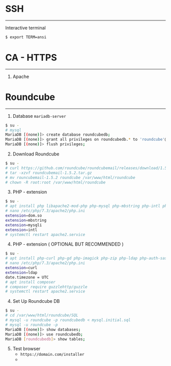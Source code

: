 # SSH
---
Interactive terminal
```bash
$ export TERM=ansi
```

# CA - HTTPS
----

1. Apache

# Roundcube
---
1. Database `mariadb-server`
```bash
$ su -
# mysql
MariaDB [(none)]> create database roundcubedb;
MariaDB [(none)]> grant all privileges on roundcubedb.* to 'roundcube'@'localhost' identified by '1';
MariaDB [(none)]> flush privileges;
```

2. Download Roundcube
```bash
$ su -
# curl https://github.com/roundcube/roundcubemail/releases/download/1.5.2/roundcubemail-1.5.2.tar.gz -L -O
# tar -xzvf roundcubemail-1.5.2.tar.gz
# mv rouncubemail-1.5.2 roundcube /var/www/html/roundcube
# chown -R root:root /var/www/html/roundcube
```

3. PHP - extension
```bash
$ su -
# apt install php libapache2-mod-php php-mysql php-mbstring php-intl php-pear
# nano /etc/php/7.3/apache2/php.ini
extension=dom.so
extension=mbstring
extension=mysqli
extension=intl
# systemctl restart apache2.service
```

4. PHP - extension ( OPTIONAL BUT RECOMMENDED )
```bash
$ su -
# apt install php-curl php-gd php-imagick php-zip php-ldap php-auth-sasl php-net-smtp php-mail-mime
# nano /etc/php/7.3/apache2/php.ini 
extension=curl
extension=ldap
date.timezone = UTC
# apt install composer
# composer require guzzlehttp/guzzle
# systemctl restart apache2.service
```

4. Set Up Roundcube DB
```bash
$ su -
# cd /var/www/html/roundcube/SQL
# mysql -u roundcube -p roundcubedb < mysql.initial.sql
# mysql -u roundcube -p
MariaDB [(none)]> show databases;
MariaDB [(none)]> use roundcubedb;
MariaDB [roundcubedb]> show tables;
```

5. Test browser
	- `https://domain.com/installer`
	- 